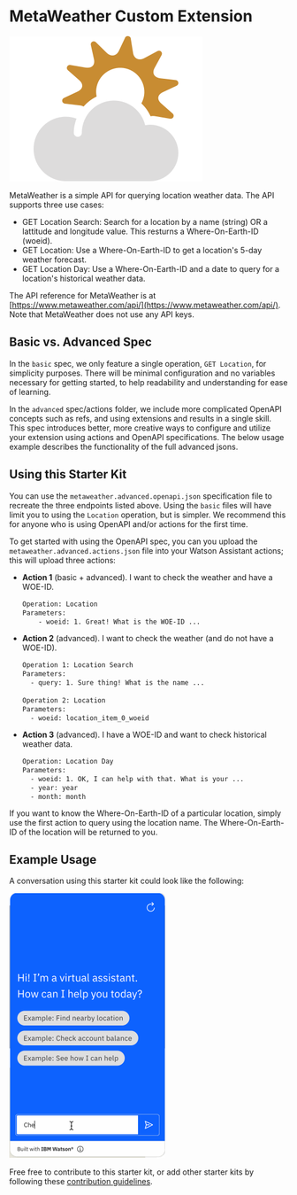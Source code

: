 # MetaWeather Custom Extension

![MetaWeather](./assets/metaweather-logo.svg)

MetaWeather is a simple API for querying location weather data. The API supports three use cases:

- GET Location Search: Search for a location by a name (string) OR a lattitude and longitude value. This resturns a Where-On-Earth-ID (woeid).
- GET Location: Use a Where-On-Earth-ID to get a location's 5-day weather forecast.
- GET Location Day: Use a Where-On-Earth-ID and a date to query for a location's historical weather data.

The API reference for MetaWeather is at [https://www.metaweather.com/api/](https://www.metaweather.com/api/). Note that MetaWeather does not use any API keys.

## Basic vs. Advanced Spec
In the `basic` spec, we only feature a single operation, `GET Location`, for simplicity purposes. There will be minimal configuration and no variables necessary for getting started, to help readability and understanding for ease of learning.

In the `advanced` spec/actions folder, we include more complicated OpenAPI concepts such as refs, and using extensions and results in a single skill. This spec introduces better, more creative ways to configure and utilize your extension using actions and OpenAPI specifications. The below usage example describes the functionality of the full advanced jsons.

## Using this Starter Kit
You can use the `metaweather.advanced.openapi.json` specification file to recreate the three endpoints listed above. Using the `basic` files will have limit you to using the `Location` operation, but is simpler. We recommend this for anyone who is using OpenAPI and/or actions for the first time. 

To get started with using the OpenAPI spec, you can you upload the `metaweather.advanced.actions.json` file into your Watson Assistant actions; this will upload three actions:

- **Action 1** (basic + advanced). I want to check the weather and have a WOE-ID.
    ```
    Operation: Location
    Parameters:
        - woeid: 1. Great! What is the WOE-ID ...
    ```

- **Action 2** (advanced). I want to check the weather (and do not have a WOE-ID).
    ```
    Operation 1: Location Search
    Parameters:
      - query: 1. Sure thing! What is the name ...

    Operation 2: Location
    Parameters:
      - woeid: location_item_0_woeid
    ```

- **Action 3** (advanced). I have a WOE-ID and want to check historical weather data.
    ```
    Operation: Location Day
    Parameters:
      - woeid: 1. OK, I can help with that. What is your ...
      - year: year
      - month: month
    ```
If you want to know the Where-On-Earth-ID of a particular location, simply use the first action to query using the location name. The Where-On-Earth-ID of the location will be returned to you.

## Example Usage
A conversation using this starter kit could look like the following:<br>

![get-weather](./assets/get-weather.gif)

Free free to contribute to this starter kit, or add other starter kits by following these [contribution guidelines](../../docs/CONTRIBUTING.md).